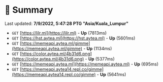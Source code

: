 # 📖 Summary
Last updated: **7/9/2022, 5:47:28 PTG "Asia/Kuala_Lumpur"**

- `GET` [https://lilr.ml](https://lilr.ml) - **Up** (7813ms)
- `GET` [https://hst.aytea.ml](https://hst.aytea.ml) - **Up** (5601ms)
- `GET` [https://memeapi.aytea.ml/gimme](https://memeapi.aytea.ml/gimme) - **Up** (1134ms)
- `GET` [https://color.aytea.ml/4b31d6.png](https://color.aytea.ml/4b31d6.png) - **Up** (5377ms)
- `GET` [https://memeapi.aytea.ml](https://memeapi.aytea.ml) - **Up** (695ms)
- `GET` [https://memeapi.aytea14.repl.co/gimme](https://memeapi.aytea14.repl.co/gimme) - **Up** (5641ms)
